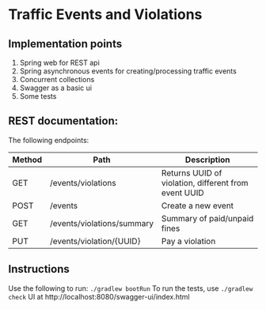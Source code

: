 # Traffic Events and Violations

## Implementation points
1) Spring web for REST api
2) Spring asynchronous events for creating/processing traffic events
3) Concurrent collections
4) Swagger as a basic ui
5) Some tests

## REST documentation:
The following endpoints:

| Method | Path                       | Description                                          |
|--------|----------------------------|------------------------------------------------------|
| GET    | /events/violations         | Returns UUID of violation, different from event UUID |
| POST   | /events                    | Create a new event                                   |
| GET    | /events/violations/summary | Summary of paid/unpaid fines                         |
| PUT    | /events/violation/{UUID}   | Pay a violation                                      |


## Instructions
Use the following to run: `./gradlew bootRun`
To run the tests, use `./gradlew check`
UI at http://localhost:8080/swagger-ui/index.html

